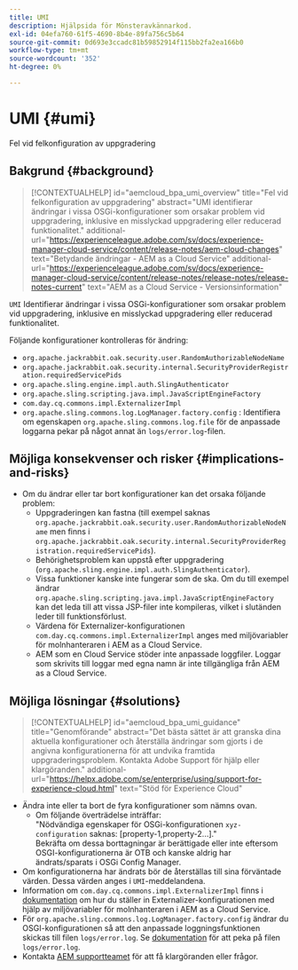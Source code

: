 ```yaml
---
title: UMI
description: Hjälpsida för Mönsteravkännarkod.
exl-id: 04efa760-61f5-4690-8b4e-89fa756c5b64
source-git-commit: 0d693e3ccadc81b59852914f115bb2fa2ea166b0
workflow-type: tm+mt
source-wordcount: '352'
ht-degree: 0%

---
```


# UMI {#umi}

Fel vid felkonfiguration av uppgradering

## Bakgrund {#background}

>[!CONTEXTUALHELP]
>id="aemcloud_bpa_umi_overview"
>title="Fel vid felkonfiguration av uppgradering"
>abstract="UMI identifierar ändringar i vissa OSGi-konfigurationer som orsakar problem vid uppgradering, inklusive en misslyckad uppgradering eller reducerad funktionalitet."
>additional-url="https://experienceleague.adobe.com/sv/docs/experience-manager-cloud-service/content/release-notes/aem-cloud-changes" text="Betydande ändringar - AEM as a Cloud Service"
>additional-url="https://experienceleague.adobe.com/sv/docs/experience-manager-cloud-service/content/release-notes/release-notes/release-notes-current" text="AEM as a Cloud Service - Versionsinformation"

`UMI` Identifierar ändringar i vissa OSGi-konfigurationer som orsakar problem vid uppgradering, inklusive en misslyckad uppgradering eller reducerad funktionalitet.

Följande konfigurationer kontrolleras för ändring:

* `org.apache.jackrabbit.oak.security.user.RandomAuthorizableNodeName`
* `org.apache.jackrabbit.oak.security.internal.SecurityProviderRegistration.requiredServicePids`
* `org.apache.sling.engine.impl.auth.SlingAuthenticator`
* `org.apache.sling.scripting.java.impl.JavaScriptEngineFactory`
* `com.day.cq.commons.impl.ExternalizerImpl`
* `org.apache.sling.commons.log.LogManager.factory.config` : Identifiera om egenskapen `org.apache.sling.commons.log.file` för de anpassade loggarna pekar på något annat än `logs/error.log`-filen.

## Möjliga konsekvenser och risker {#implications-and-risks}

* Om du ändrar eller tar bort konfigurationer kan det orsaka följande problem:
   * Uppgraderingen kan fastna (till exempel saknas `org.apache.jackrabbit.oak.security.user.RandomAuthorizableNodeName` men finns i `org.apache.jackrabbit.oak.security.internal.SecurityProviderRegistration.requiredServicePids`).
   * Behörighetsproblem kan uppstå efter uppgradering (`org.apache.sling.engine.impl.auth.SlingAuthenticator`).
   * Vissa funktioner kanske inte fungerar som de ska. Om du till exempel ändrar `org.apache.sling.scripting.java.impl.JavaScriptEngineFactory` kan det leda till att vissa JSP-filer inte kompileras, vilket i slutänden leder till funktionsförlust.
   * Värdena för Externalizer-konfigurationen `com.day.cq.commons.impl.ExternalizerImpl` anges med miljövariabler för molnhanteraren i AEM as a Cloud Service.
   * AEM som en Cloud Service stöder inte anpassade loggfiler. Loggar som skrivits till loggar med egna namn är inte tillgängliga från AEM as a Cloud Service.

## Möjliga lösningar {#solutions}

>[!CONTEXTUALHELP]
>id="aemcloud_bpa_umi_guidance"
>title="Genomförande"
>abstract="Det bästa sättet är att granska dina aktuella konfigurationer och återställa ändringar som gjorts i de angivna konfigurationerna för att undvika framtida uppgraderingsproblem. Kontakta Adobe Support för hjälp eller klargöranden."
>additional-url="https://helpx.adobe.com/se/enterprise/using/support-for-experience-cloud.html" text="Stöd för Experience Cloud"

* Ändra inte eller ta bort de fyra konfigurationer som nämns ovan.
   * Om följande överträdelse inträffar:\
     &quot;Nödvändiga egenskaper för OSGi-konfigurationen `xyz-configuration` saknas: [property-1,property-2...].&quot;\
     Bekräfta om dessa borttagningar är berättigade eller inte eftersom OSGI-konfigurationerna är OTB och kanske aldrig har ändrats/sparats i OSGi Config Manager.
* Om konfigurationerna har ändrats bör de återställas till sina förväntade värden. Dessa värden anges i `UMI`-meddelandena.
* Information om `com.day.cq.commons.impl.ExternalizerImpl` finns i [dokumentation](https://experienceleague.adobe.com/sv/docs/experience-manager-cloud-service/content/implementing/developer-tools/externalizer) om hur du ställer in Externalizer-konfigurationen med hjälp av miljövariabler för molnhanteraren i AEM as a Cloud Service.
* För `org.apache.sling.commons.log.LogManager.factory.config` ändrar du OSGI-konfigurationen så att den anpassade loggningsfunktionen skickas till filen `logs/error.log`. Se [dokumentation](https://experienceleague.adobe.com/sv/docs/experience-manager-learn/cloud-service/debugging/debugging-aem-as-a-cloud-service/logs) för att peka på filen `logs/error.log`.
* Kontakta [AEM supportteamet](https://helpx.adobe.com/se/enterprise/using/support-for-experience-cloud.html) för att få klargöranden eller frågor.
